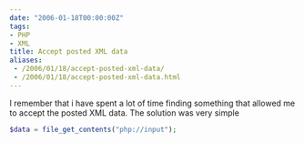 ```yaml
---
date: "2006-01-18T00:00:00Z"
tags:
- PHP
- XML
title: Accept posted XML data
aliases:
 - /2006/01/18/accept-posted-xml-data/
 - /2006/01/18/accept-posted-xml-data.html
---
```

I remember that i have spent a lot of time finding something that allowed me to accept the posted XML data. The solution was very simple

```php
$data = file_get_contents("php://input");
```
